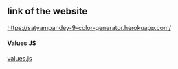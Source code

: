 ## link of the website

https://satyampandey-9-color-generator.herokuapp.com/

#### Values JS

[values.js](https://github.com/noeldelgado/values.js)
